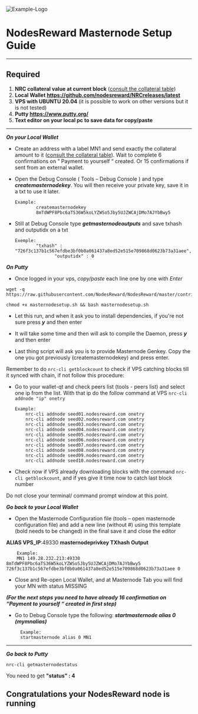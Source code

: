 ![Example-Logo](https://sappcoin.com/wp-content/uploads/2021/05/NodesReward-logo-transparent.png)

# NodesReward Masternode Setup Guide
***
## Required
1) **NRC collateral value at current block** ([consult the collateral table](../../README.md#rewards-breakdown))
2) **Local Wallet https://github.com/nodesreward/NRCreleases/latest**
3) **VPS with UBUNTU 20.04** (it is possible to work on other versions but it is not tested)
4) **Putty https://www.putty.org/**
5) **Text editor on your local pc to save data for copy/paste**
***

***On your Local Wallet***
* Create an address with a label MN1 and send exactly the collateral amount to it ([consult the collateral table](../../README.md#rewards-breakdown)).
 Wait to complete 6 confirmations on “ Payment to yourself “ created.
 Or 15 confirmations if sent from an external wallet.

* Open the Debug Console ( Tools – Debug Console ) and type ***createmasternodekey***.
You will then receive your private key, save it in a txt to use it later.
  ```
  Example:
          createmasternodekey
          8mTdWPF8Pbc6aTS36W5koLYZWSo5Jby5UJZWCAjDMo7AJYbBwy5
* Still at Debug Console type ***getmasternodeoutputs*** and save txhash and outputidx on a txt
  ```
  Exemple:
          "txhash" : "726f3c137b1c567efdbe3bf0b0a061437a8ed52e515e709868d0623b73a31aee",
		         "outputidx" : 0

***On Putty***

* Once logged in your vps, *copy/paste* each line one by one with *Enter*

```
wget -q https://raw.githubusercontent.com/NodesReward/NodesReward/master/contrib/masternodesetup/masternodesetup.sh
```

```
chmod +x masternodesetup.sh && bash masternodesetup.sh
```

* Let this run, and when it ask you to install dependencies, if you're not sure press ***y*** and then enter

* It will take some time and then will ask to compile the Daemon, press ***y*** and then enter 

* Last thing script will ask you is to provide Masternode Genkey. Copy the one you got previously (createmasternodekey) and press enter.

Remember to do `nrc-cli getblockcount` to check if VPS catching blocks till it synced with chain, if not follow this procedure:

* Go to your wallet-qt and check peers list (tools - peers list) and select one ip from the list. With that ip do the follow command at VPS `nrc-cli addnode "ip" onetry`

      Example:
		  nrc-cli addnode seed01.nodesreward.com onetry
		  nrc-cli addnode seed02.nodesreward.com onetry
		  nrc-cli addnode seed03.nodesreward.com onetry
		  nrc-cli addnode seed04.nodesreward.com onetry
		  nrc-cli addnode seed05.nodesreward.com onetry
		  nrc-cli addnode seed06.nodesreward.com onetry
		  nrc-cli addnode seed07.nodesreward.com onetry
		  nrc-cli addnode seed08.nodesreward.com onetry
		  nrc-cli addnode seed09.nodesreward.com onetry
		  nrc-cli addnode seed10.nodesreward.com onetry

    
* Check now if VPS already downloading blocks with the command `nrc-cli getblockcount`, and if yes give it time now to catch last block number 

Do not close your terminal/ command prompt window at this point.

***Go back to your Local Wallet***

* Open the Masternode Configuration file (tools – open masternode configuration file) and add a new line (without #) using this template (bold needs to be changed) in the final save it and close the editor

**ALIAS VPS_IP**:49330 **masternodeprivkey TXhash Output**

		Example:
		MN1 149.28.232.213:49330 8mTdWPF8Pbc6aTS36W5koLYZWSo5Jby5UJZWCAjDMo7AJYbBwy5 726f3c137b1c567efdbe3bf0b0a061437a8ed52e515e709868d0623b73a31aee 0

* Close and Re-open Local Wallet, and at Masternode Tab you will find your MN with status MISSING

***(For the next steps you need to have already 16 confirmation on “Payment to yourself “ created in first step)***

* Go to Debug Console type the following: ***startmasternode alias 0 (mymnalias)***

		Example:
		startmasternode alias 0 MN1
***

***Go back to Putty***

```
nrc-cli getmasternodestatus
```

You need to get **"status" : 4** 

## Congratulations your NodesReward node is running
